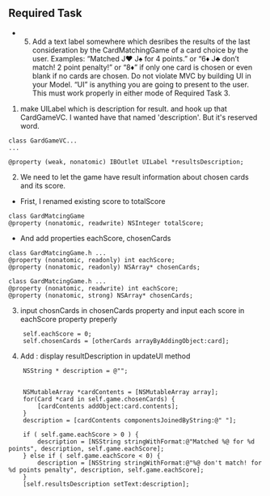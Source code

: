 ## Required Task
-  5. Add a text label somewhere which desribes the results of the last consideration by the CardMatchingGame of a card choice by the user. Examples: “Matched J♥ J♠ for 4 points.” or “6♦ J♣ don’t match! 2 point penalty!” or “8♦” if only one card is chosen or even blank if no cards are chosen. Do not violate MVC by building UI in your Model. “UI” is anything you are going to present to the user. This must work properly in either mode of Required Task 3.

  1. make UILabel which is description for result. and hook up that CardGameVC. I wanted have that named 'description'. But it's reserved word. 
  
  ```objc
  class GardGameVC...
...

@property (weak, nonatomic) IBOutlet UILabel *resultsDescription;

  ```
  2. We need to let the game have result information about chosen cards and its score.
   - Frist, I renamed existing score to totalScore
```objc
class GardMatcingGame
@property (nonatomic, readwrite) NSInteger totalScore;

```
 - And add properties eachScore, chosenCards
 ```objc
class GardMatcingGame.h ...
@property (nonatomic, readonly) int eachScore;
@property (nonatomic, readonly) NSArray* chosenCards;

class GardMatcingGame.h ...
@property (nonatomic, readwrite) int eachScore;
@property (nonatomic, strong) NSArray* chosenCards;
```
3. input chosnCards in chosenCards property and input each score in eachScore property preperly
```objc
    self.eachScore = 0;
    self.chosenCards = [otherCards arrayByAddingObject:card];
```
4. Add : display resultDescription in updateUI method

```objc
    NSString * description = @"";
    
    
    NSMutableArray *cardContents = [NSMutableArray array];
    for(Card *card in self.game.chosenCards) {
        [cardContents addObject:card.contents];
    }
    description = [cardContents componentsJoinedByString:@" "];
    
    if ( self.game.eachScore > 0 ) {
        description = [NSString stringWithFormat:@"Matched %@ for %d points", description, self.game.eachScore];
    } else if ( self.game.eachScore < 0) {
        description = [NSString stringWithFormat:@"%@ don't match! for %d points penalty", description, self.game.eachScore];
    }
    [self.resultsDescription setText:description];
```